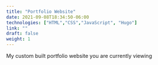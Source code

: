 ```yaml
---
title: "Portfolio Website"
date: 2021-09-08T18:34:50-06:00
technologies: ["HTML","CSS","JavaScript", "Hugo"]
link: ""
draft: false
weight: 1
---
```

My custom built portfolio website you are currently viewing
